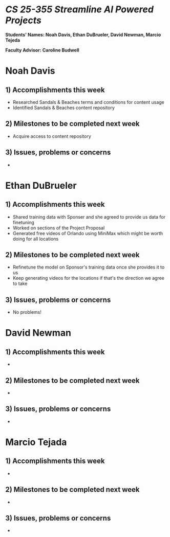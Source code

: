 # *CS 25-355 Streamline AI Powered Projects*

**Students' Names: Noah Davis, Ethan DuBrueler, David Newman, Marcio Tejeda**

**Faculty Advisor: Caroline Budwell**

# Noah Davis

## 1) Accomplishments this week ##
   -  Researched Sandals & Beaches terms and conditions for content usage
   -  Identified Sandals & Beaches content repository

## 2) Milestones to be completed next week ##
   - Acquire access to content repository

## 3) Issues, problems or concerns ##
   - 

# Ethan DuBrueler

## 1) Accomplishments this week ##
   -  Shared training data with Sponser and she agreed to provide us data for finetuning
   -  Worked on sections of the Project Proposal
   -  Generated free videos of Orlando using MiniMax which might be worth doing for all locations

## 2) Milestones to be completed next week ##
   -  Refinetune the model on Sponsor's training data once she provides it to us
   -  Keep generating videos for the locations if that's the direction we agree to take

## 3) Issues, problems or concerns ##
   - No problems!

# David Newman

## 1) Accomplishments this week ##
   -  

## 2) Milestones to be completed next week ##
   -  

## 3) Issues, problems or concerns ##
   -   



# Marcio Tejada

## 1) Accomplishments this week ##
   -  

## 2) Milestones to be completed next week ##
   -

## 3) Issues, problems or concerns ##
   - 
